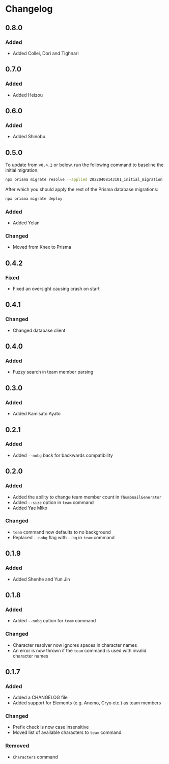 # Changelog

## 0.8.0

### Added

- Added Collei, Dori and Tighnari

## 0.7.0

### Added

- Added Heizou

## 0.6.0

### Added

- Added Shinobu

## 0.5.0

To update from `v0.4.2` or below, run the following command to baseline the initial migration.

```sh
npx prisma migrate resolve --applied 20220408143101_initial_migration
```

After which you should apply the rest of the Prisma database migrations:

```sh
npx prisma migrate deploy
```

### Added

- Added Yelan

### Changed

- Moved from Knex to Prisma

## 0.4.2

### Fixed

- Fixed an oversight causing crash on start

## 0.4.1

### Changed

- Changed database client

## 0.4.0

### Added

- Fuzzy search in team member parsing

## 0.3.0

### Added

- Added Kamisato Ayato

## 0.2.1

### Added

- Added `--nobg` back for backwards compatibility

## 0.2.0

### Added

- Added the ability to change team member count in `ThumbnailGenerator`
- Added `--size` option in `team` command
- Added Yae Miko

### Changed

- `team` command now defaults to no background
- Replaced `--nobg` flag with `--bg` in `team` command

## 0.1.9

### Added

- Added Shenhe and Yun Jin

## 0.1.8

### Added

- Added `--nobg` option for `team` command

### Changed

- Character resolver now ignores spaces in character names
- An error is now thrown if the `team` command is used with invalid character names

## 0.1.7

### Added

- Added a CHANGELOG file
- Added support for Elements (e.g. Anemo, Cryo etc.) as team members

### Changed

- Prefix check is now case insensitive
- Moved list of available characters to `team` command

### Removed

- `Characters` command
